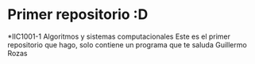 # Primer repositorio :D
*IIC1001-1 Algoritmos y sistemas computacionales
Este es el primer repositorio que hago, solo contiene un programa que te saluda
Guillermo Rozas
